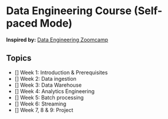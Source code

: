# Data Engineering Course (Self-paced Mode) 

**Inspired by:** [Data Engineering Zoomcamp](https://github.com/DataTalksClub/data-engineering-zoomcamp)

## Topics
 - [] Week 1: Introduction & Prerequisites
 - [] Week 2: Data ingestion
 - [] Week 3: Data Warehouse
 - [] Week 4: Analytics Engineering
 - [] Week 5: Batch processing
 - [] Week 6: Streaming
 - [] Week 7, 8 & 9: Project
